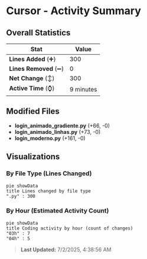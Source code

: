 # Cursor - Activity Summary 

## Overall Statistics

| Stat                   | Value                                                             |
| ---------------------- | ----------------------------------------------------------------- |
| **Lines Added** (➕)   | 300                                          |
| **Lines Removed** (➖) | 0                                        |
| **Net Change** (↕)    | 300                |
| **Active Time** (⌚)   | 9 minutes |


## Modified Files
- **login_animado_gradiente.py** (+66, -0)
- **login_animado_linhas.py** (+73, -0)
- **login_moderno.py** (+161, -0)

## Visualizations

### By File Type (Lines Changed)

```mermaid
pie showData
title Lines changed by file type
".py" : 300
```

### By Hour (Estimated Activity Count)

```mermaid
pie showData
title Coding activity by hour (count of changes)
"03h" : 7
"04h" : 5
```


> **Last Updated:** 7/2/2025, 4:38:56 AM